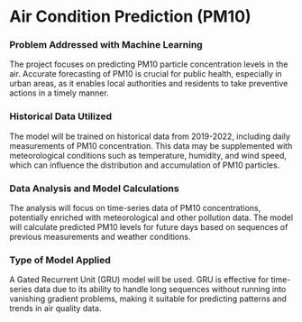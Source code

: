 # Air Condition Prediction (PM10)

### Problem Addressed with Machine Learning
The project focuses on predicting PM10 particle concentration levels in the air. Accurate forecasting of PM10 is crucial for public health, especially in urban areas, as it enables local authorities and residents to take preventive actions in a timely manner.

### Historical Data Utilized
The model will be trained on historical data from 2019-2022, including daily measurements of PM10 concentration. This data may be supplemented with meteorological conditions such as temperature, humidity, and wind speed, which can influence the distribution and accumulation of PM10 particles.

### Data Analysis and Model Calculations
The analysis will focus on time-series data of PM10 concentrations, potentially enriched with meteorological and other pollution data. The model will calculate predicted PM10 levels for future days based on sequences of previous measurements and weather conditions.

### Type of Model Applied
A Gated Recurrent Unit (GRU) model will be used. GRU is effective for time-series data due to its ability to handle long sequences without running into vanishing gradient problems, making it suitable for predicting patterns and trends in air quality data.
